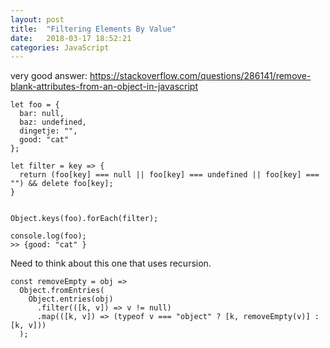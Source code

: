 ```yaml
---
layout: post
title:  "Filtering Elements By Value"
date:   2018-03-17 18:52:21
categories: JavaScript
---
```



very good answer: https://stackoverflow.com/questions/286141/remove-blank-attributes-from-an-object-in-javascript 

```
let foo = {
  bar: null,
  baz: undefined,
  dingetje: "",
  good: "cat"
};

let filter = key => {
  return (foo[key] === null || foo[key] === undefined || foo[key] === "") && delete foo[key];
}


Object.keys(foo).forEach(filter);

console.log(foo);
>> {good: "cat" }
```

Need to think about this one that uses recursion. 

```
const removeEmpty = obj =>
  Object.fromEntries(
    Object.entries(obj)
      .filter(([k, v]) => v != null)
      .map(([k, v]) => (typeof v === "object" ? [k, removeEmpty(v)] : [k, v]))
  );
```